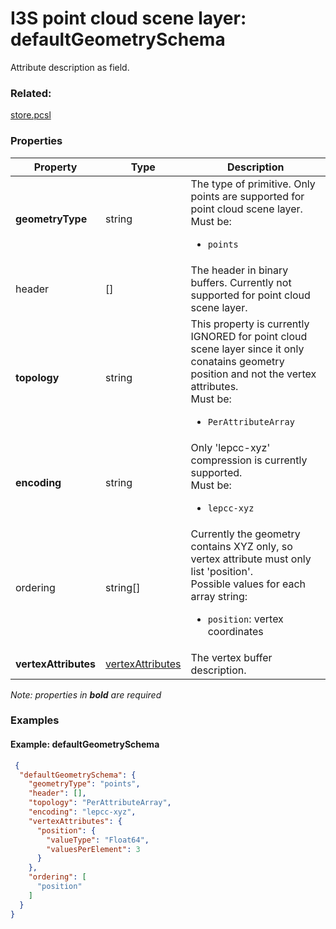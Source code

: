 # I3S point cloud scene layer: defaultGeometrySchema

Attribute description as field.

### Related:

[store.pcsl](store.pcsl.md)
### Properties

| Property | Type | Description |
| --- | --- | --- |
| **geometryType** | string | The type of primitive. Only points are supported for point cloud scene layer.<div>Must be:<ul><li>`points`</li></ul></div> |
| header | [] | The header in binary buffers. Currently not supported for point cloud scene layer. |
| **topology** | string | This property is currently IGNORED for point cloud scene layer since it only conatains geometry position and not the vertex attributes.<div>Must be:<ul><li>`PerAttributeArray`</li></ul></div> |
| **encoding** | string | Only 'lepcc-xyz' compression is currently supported.<div>Must be:<ul><li>`lepcc-xyz`</li></ul></div> |
| ordering | string[] | Currently the geometry contains XYZ only, so vertex attribute must only list 'position'.<div>Possible values for each array string:<ul><li>`position`: vertex coordinates</li></ul></div> |
| **vertexAttributes** | [vertexAttributes](vertexAttributes.pcsl.md) | The vertex buffer description. |

*Note: properties in **bold** are required*

### Examples 

#### Example: defaultGeometrySchema 

```json
 {
  "defaultGeometrySchema": {
    "geometryType": "points",
    "header": [],
    "topology": "PerAttributeArray",
    "encoding": "lepcc-xyz",
    "vertexAttributes": {
      "position": {
        "valueType": "Float64",
        "valuesPerElement": 3
      }
    },
    "ordering": [
      "position"
    ]
  }
} 
```

